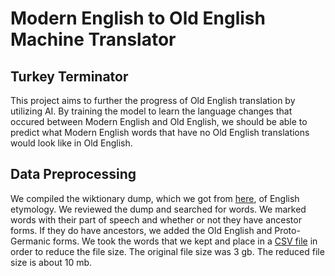 # Modern English to Old English Machine Translator
## Turkey Terminator
This project aims to further the progress of Old English translation by utilizing AI. By training the model to learn the language changes that occured between Modern English and Old English, we should be able to predict what Modern English words that have no Old English translations would look like in Old English.

## Data Preprocessing
We compiled the wiktionary dump, which we got from [here](https://github.com/tatuylonen/wiktextract), of English etymology. We reviewed the dump and searched for words. We marked words with their part of speech and whether or not they have ancestor forms. If they do have ancestors, we added the Old English and Proto-Germanic forms. We took the words that we kept and place in a [CSV file](./data/reduced_data.csv) in order to reduce the file size. The original file size was 3 gb. The reduced file size is about 10 mb.
